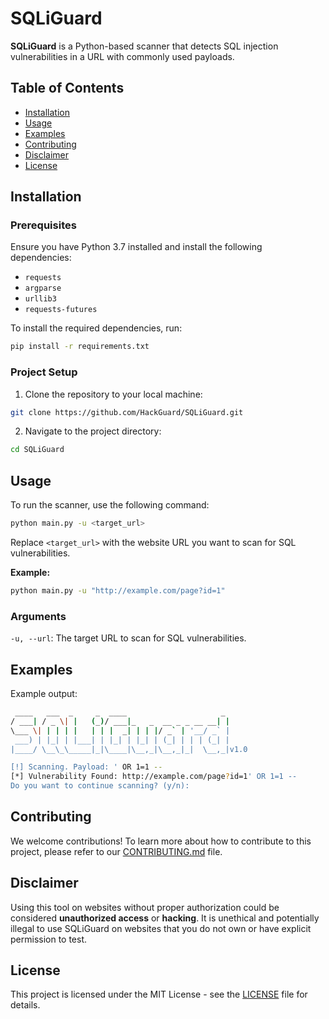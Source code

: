 # SQLiGuard

**SQLiGuard** is a Python-based scanner that detects SQL injection vulnerabilities in a URL with commonly used payloads.

## Table of Contents
- [Installation](#installation)
- [Usage](#usage)
- [Examples](#examples)
- [Contributing](#contributing)
- [Disclaimer](#disclaimer)
- [License](#license)

## Installation

### Prerequisites

Ensure you have Python 3.7 installed and install the following dependencies:
- `requests`
- `argparse`
- `urllib3`
- `requests-futures`

To install the required dependencies, run:
  ```bash
  pip install -r requirements.txt
  ```

### Project Setup

1. Clone the repository to your local machine:
  ```bash
  git clone https://github.com/HackGuard/SQLiGuard.git
  ```

2. Navigate to the project directory:
  ```bash
  cd SQLiGuard
  ```

## Usage

To run the scanner, use the following command:
  ```bash
  python main.py -u <target_url>
  ```
Replace `<target_url>` with the website URL you want to scan for SQL vulnerabilities.

**Example:**
  ```bash
  python main.py -u "http://example.com/page?id=1"
  ```

### Arguments
`-u, --url`: The target URL to scan for SQL vulnerabilities.

## Examples
Example output:
 ```bash
  ____   ___  _     _  ____                     _
 / ___| / _ \| |   (_)/ ___|_   _  __ _ _ __ __| |
 \___ \| | | | |   | | |  _| | | |/ _` | '__/ _` |
  ___) | |_| | |___| | |_| | |_| | (_| | | | (_| |
 |____/ \__\_\_____|_|\____|\__,_|\__,_|_|  \__,_|v1.0
 
[!] Scanning. Payload: ' OR 1=1 --
[*] Vulnerability Found: http://example.com/page?id=1' OR 1=1 --
Do you want to continue scanning? (y/n):
```

## Contributing
We welcome contributions! To learn more about how to contribute to this project, please refer to our [CONTRIBUTING.md](CONTRIBUTING.md) file.

## Disclaimer
Using this tool on websites without proper authorization could be considered **unauthorized access** or **hacking**. It is unethical and potentially illegal to use SQLiGuard on websites that you do not own or have explicit permission to test.

## License
This project is licensed under the MIT License - see the [LICENSE](./LICENSE) file for details.
